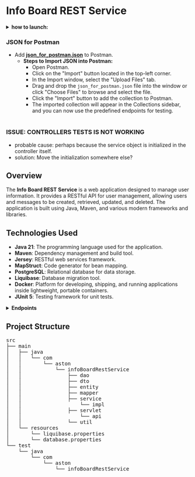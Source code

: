# Info Board REST Service

<details>
  <summary><strong>how to launch:</strong></summary>

- **install tomcat 8.5.97** 
- **go to configuration:**
  <br> ![image](https://github.com/user-attachments/assets/142fb365-f56a-40fe-a6d7-233a99170d32)
  <br>
- **choose tomcat server -> local**
  <br> ![image](https://github.com/user-attachments/assets/b2a73286-ecc7-4518-9cf6-98cd753a66b9)
  <br>
- **add artifact**
  <br> ![image](https://github.com/user-attachments/assets/0cfa8181-9092-4dc8-8002-47f748611e3f)
  <br>
- **choose exploded artifact**
  <br> ![image](https://github.com/user-attachments/assets/0c23847a-b2fd-4d6b-a342-8ce65d86190c)
  <br>
- **from application context only '/' remains**
  <br> ![image](https://github.com/user-attachments/assets/98729444-9d9d-47e6-ab94-3ec38fa7a008)
  <br>
- **start docker and launch compose.yaml**
  <br> ![image](https://github.com/user-attachments/assets/496a0f6c-3e8f-4d82-b1aa-400ef51c9cc3)
  <br>
  </details>

### JSON for Postman

- Add **[json_for_postman.json](json_for_postman.json)** to Postman.
    - **Steps to Import JSON into Postman:**
        - Open Postman.
        - Click on the "Import" button located in the top-left corner.
        - In the Import window, select the "Upload Files" tab.
        - Drag and drop the `json_for_postman.json` file into the window or click "Choose Files" to browse and select
          the file.
        - Click the "Import" button to add the collection to Postman.
        - The imported collection will appear in the Collections sidebar, and you can now use the predefined endpoints
          for testing.
          <br>
          <br>

### ISSUE: CONTROLLERS TESTS IS NOT WORKING

- probable cause: perhaps because the service object is initialized in the controller itself.
- solution: Move the initialization somewhere else?

## Overview

The **Info Board REST Service** is a web application designed to manage user information. It provides a RESTful API for
user management, allowing users and messages to be created, retrieved, updated, and deleted. The application is built
using Java, Maven, and various modern frameworks and libraries.

## Technologies Used

- **Java 21**: The programming language used for the application.
- **Maven**: Dependency management and build tool.
- **Jersey**: RESTful web services framework.
- **MapStruct**: Code generator for bean mapping.
- **PostgreSQL**: Relational database for data storage.
- **Liquibase**: Database migration tool.
- **Docker**: Platform for developing, shipping, and running applications inside lightweight, portable containers.
- **JUnit 5**: Testing framework for unit tests.

<details>
  <summary><strong>Endpoints</strong></summary>

### User Endpoints

- **GET /users**: Retrieve a list of all users.
- **GET /users/{id}**: Retrieve a specific user by their ID.
- **GET /users/{email}**: Retrieve a specific user by their email.
- **POST /users**: Create a new user.
    - **Request Body**: JSON object containing user details.
- **DELETE /users/{email}**: Delete a user by their email.

### Message Endpoints

- **GET /messages**: Retrieve a list of all messages.
- **GET /messages/{id}**: Retrieve a specific message by its ID.
- **POST /messages**: Create a new message.
    - **Request Body**: JSON object containing message details.
- **DELETE /messages/{id}**: Delete a message by its ID.

</details>

## Project Structure

<pre>
src
├── main
│   ├── java
│   │   └── com
│   │       └── aston
│   │           └── infoBoardRestService
│   │               ├── dao
│   │               ├── dto
│   │               ├── entity
│   │               ├── mapper
│   │               ├── service
│   │                   └── impl
│   │               ├── servlet
│   │                   └── api
│   │               └── util
│   └── resources
│       └── liquibase.properties
│       └── database.properties
└── test
    └── java
        └── com
            └── aston
                └── infoBoardRestService
</pre>


